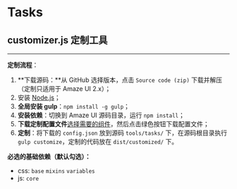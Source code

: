 # Tasks

## customizer.js 定制工具
----------

**定制流程**：

1. **下载源码：**从 GitHub 选择版本，点击 `Source code (zip)` 下载并解压（定制只适用于 Amaze UI 2.x）；
2. 安装 [Node.js](http://nodejs.org/download/)；
3. **全局安装 gulp**：`npm install -g gulp`；
4. **安装依赖**：切换到 Amaze UI 源码目录，运行 `npm install`；
5. **下载定制配置文件**[选择需要的组件](http://amazeui.org/customize)，然后点击绿色按钮下载配置文件；
6. **定制**：将下载的 `config.json` 放到源码 `tools/tasks/` 下，在源码根目录执行 `gulp customize`，定制的代码放在 `dist/customized/` 下。

**必选的基础依赖（默认勾选）：**

- css: `base` `mixins` `variables`
- js: `core`
